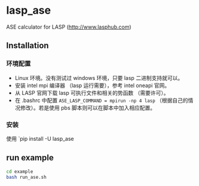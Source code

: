 # lasp_ase
ASE calculator for LASP (http://www.lasphub.com)

## Installation

### 环境配置
* Linux 环境。没有测试过 windows 环境，只要 lasp 二进制支持就可以。
* 安装 intel mpi 编译器 （lasp 运行需要），参考 intel oneapi 官网。
* 从 LASP 官网下载 lasp 可执行文件和相关的势函数 （需要许可）。
* 在 .bashrc 中配置 `ASE_LASP_COMMAND = mpirun -np 4 lasp` （根据自己的情况修改）。若是使用 pbs 脚本则可以在脚本中加入相应配置。

### 安装

使用 `pip install -U lasp_ase

## run example
```bash
cd example
bash run_ase.sh
```